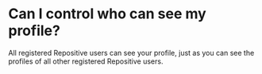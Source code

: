 # Can I control who can see my profile?

All registered Repositive users can see your profile, just as you can see the profiles of all other registered Repositive users.
